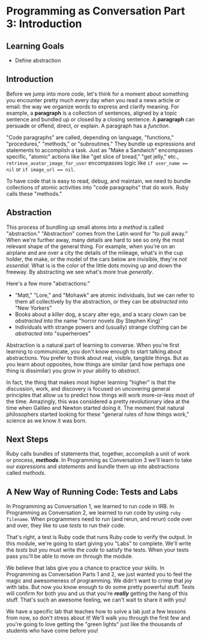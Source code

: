 # Programming as Conversation Part 3: Introduction

## Learning Goals

* Define abstraction

## Introduction

Before we jump into more code, let's think for a moment about something you
encounter pretty much every day when you read a news article or email: the way
we organize words to express and clarify meaning. For example, a **paragraph**
is a collection of sentences, aligned by a topic sentence and bundled up or
closed by a closing sentence. A **paragraph** can persuade or offend, direct, or
explain. A paragraph has a _function_.

"Code paragraphs" are called, depending on language, "functions," "procedures,"
"methods," or "subroutines." They bundle up expressions and statements to
accomplish a task. Just as "Make a Sandwich" encompasses specific, "atomic"
actions like like "get slice of bread," "get jelly," etc.,
`retrieve_avatar_image_for_user` encompasses logic like `if user_name == nil`
or `if image_url == nil`.

To have code that is easy to read, debug, and maintain, we need to bundle
collections of atomic activities into "code paragraphs" that do work. Ruby
calls these "methods."

## Abstraction

This process of bundling up small atoms into a _method_ is called
"abstraction." "Abstraction" comes from the Latin word for "to pull away." When
we're further away, many details are hard to see so only the most relevant
shape of the general thing. For example, when you're on an airplane and are
over a city the details of the mileage, what's in the cup holder, the make, or
the model of the cars below are invisible, they're not _essential_. What is is
the color of the little dots moving up and down the freeway. By abstracting we
see what's more true _generally_.

Here's a few more "abstractions:"

* "Matt," "Lore," and "Mohawk" are atomic individuals, but we can refer to them
  all collectively by the abstraction, or they can be _abstracted_ into "New
  Yorkers"
* Books about a killer dog, a scary alter ego, and a scary clown can be
  _abstracted_ into the name "horror novels (by Stephen King)"
* Individuals with strange powers and (usually) strange clothing can be
  _abstracted_ into "superheroes"

Abstraction is a natural part of learning to converse. When you're first
learning to communicate, you don't know enough to start talking about
abstractions. You prefer to think about real, visible, tangible things. But as
you learn about opposites, how things are similar (and how perhaps one thing is
dissimilar) you grow in your ability to _abstract_.

In fact, the thing that makes most higher learning "higher" is that the
discussion, work, and discovery is focused on uncovering general principles
that allow us to predict how things will work more-or-less most of the time.
Amazingly, this was considered a pretty revolutionary idea at the time when
Galileo and Newton started doing it. The moment that natural philosophers
started looking for these "general rules of how things work," science as we
know it was born.

## Next Steps

Ruby calls bundles of statements that, together, accomplish a unit of work or
process, ***methods***. In Programming as Conversation 3 we'll learn to take
our _expressions_ and _statements_ and bundle them up into abstractions called
_methods_.

## A New Way of Running Code: Tests and Labs

In Programming as Conversation 1, we learned to run code in IRB. In 
Programming as Conversation 2, we learned to run code by using
`ruby filename`. When programmers need to run (and rerun, and rerun)
code over and over, they like to use _tests_ to run their code.

That's right, a test is Ruby code that runs Ruby code to verify the
output. In this module, we're going to start giving you "Labs" to complete.
We'll write the _tests_ but you must write the _code_ to satisfy the
tests. When your tests pass you'll be able to move on through the module.

We believe that labs give you a chance to practice your skills. In 
Programming as Conversation Parts 1 and 2, we just wanted you to feel
the magic and awesomeness of programming. We didn't want to crimp that joy
with labs. But now you know enough to do some pretty powerful stuff. Tests will
confirm for both you and us that you're ***really*** getting the hang of
this stuff. That's such an awesome feeling, we can't wait to share it with you!

We have a specific lab that teaches how to solve a lab just a few lessons from
now, so don't stress about it! We'll walk you through the first few and you're
going to love getting the "green lights" just like the thousands of students who
have come before you!
